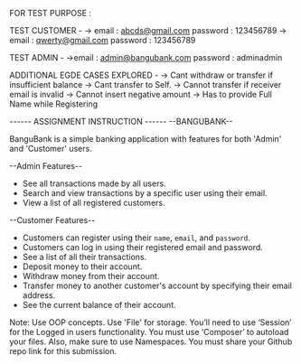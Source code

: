 FOR TEST PURPOSE :

TEST CUSTOMER -
-> email : abcds@gmail.com password : 123456789
-> email : qwerty@gmail.com password : 123456789

TEST ADMIN -
->email : admin@bangubank.com password : adminadmin

ADDITIONAL EGDE CASES EXPLORED -
-> Cant withdraw or transfer if insufficient balance
-> Cant transfer to Self.
-> Cannot transfer if receiver email is invalid
-> Cannot insert negative amount
-> Has to provide Full Name while Registering

------ ASSIGNMENT INSTRUCTION ------
--BANGUBANK--

BanguBank is a simple banking application with features for both 'Admin' and 'Customer' users.

--Admin Features--

- See all transactions made by all users.
- Search and view transactions by a specific user using their email.
- View a list of all registered customers.

--Customer Features--

- Customers can register using their `name`, `email`, and `password`.
- Customers can log in using their registered email and password.
- See a list of all their transactions.
- Deposit money to their account.
- Withdraw money from their account.
- Transfer money to another customer's account by specifying their email address.
- See the current balance of their account.

Note:
Use OOP concepts.
Use 'File' for storage.
You’ll need to use ‘Session’ for the Logged in users functionality.
You must use ‘Composer’ to autoload your files. Also, make sure to use Namespaces.
You must share your Github repo link for this submission.
